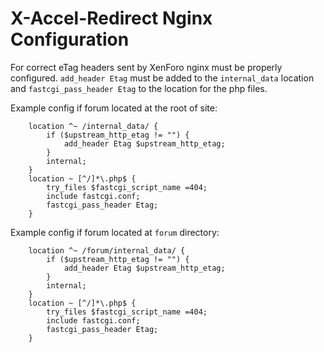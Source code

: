 X-Accel-Redirect Nginx Configuration 
====================================

For correct eTag headers sent by XenForo nginx must be properly configured.
`add_header Etag` must be added to the `internal_data` location and `fastcgi_pass_header Etag` to the location for the php files.

Example config if forum located at the root of site: 

~~~
    location ^~ /internal_data/ {
		if ($upstream_http_etag != "") {
	        add_header Etag $upstream_http_etag;
		}
		internal;
    }
    location ~ [^/]*\.php$ {
		try_files $fastcgi_script_name =404;
		include fastcgi.conf;
		fastcgi_pass_header Etag;
    }
~~~

Example config if forum located at `forum` directory: 

~~~
    location ^~ /forum/internal_data/ {
		if ($upstream_http_etag != "") {
	        add_header Etag $upstream_http_etag;
		}
		internal;
    }
    location ~ [^/]*\.php$ {
		try_files $fastcgi_script_name =404;
		include fastcgi.conf;
		fastcgi_pass_header Etag;
    }
~~~
